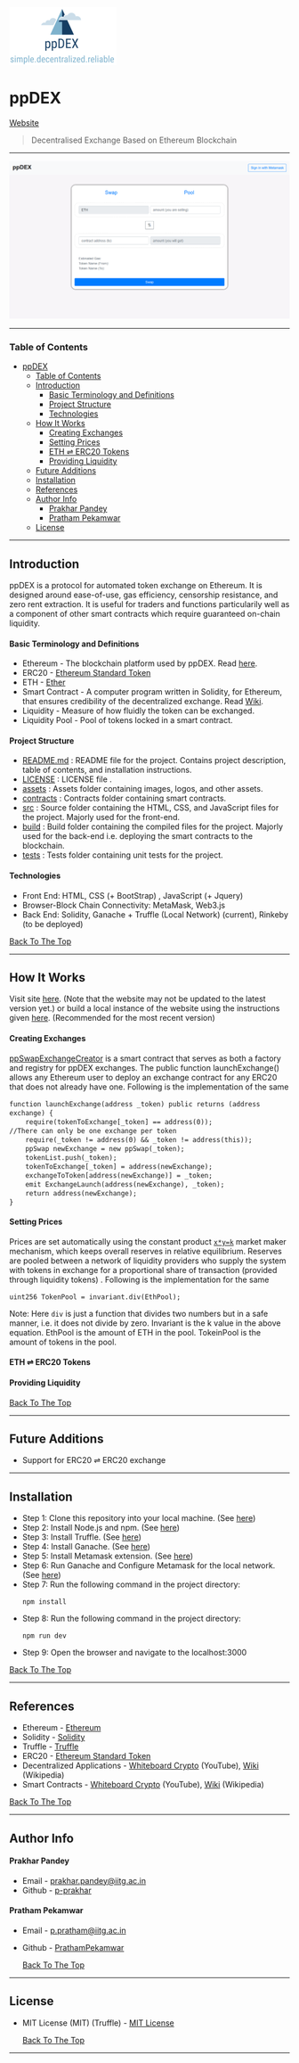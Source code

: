 ![Project Image](assets/logo.png)

# ppDEX 
[Website](http://ppdex.herokuapp.com/)
> Decentralised Exchange Based on Ethereum Blockchain

---

![Home Screen](assets/home.png)

---

### Table of Contents

- [ppDEX](#ppdex)
    - [Table of Contents](#table-of-contents)
  - [Introduction](#introduction)
      - [Basic Terminology and Definitions](#basic-terminology-and-definitions)
      - [Project Structure](#project-structure)
      - [Technologies](#technologies)
  - [How It Works](#how-it-works)
      - [Creating Exchanges](#creating-exchanges)
      - [Setting Prices](#setting-prices)
      - [ETH &#8652; ERC20 Tokens](#eth--erc20-tokens)
      - [Providing Liquidity](#providing-liquidity)
  - [Future Additions](#future-additions)
  - [Installation](#installation)
  - [References](#references)
  - [Author Info](#author-info)
      - [Prakhar Pandey](#prakhar-pandey)
      - [Pratham Pekamwar](#pratham-pekamwar)
  - [License](#license)

---

## Introduction

ppDEX is a protocol for automated token exchange on Ethereum. It is designed around
ease-of-use, gas efficiency, censorship resistance, and zero rent extraction. It is useful for
traders and functions particularily well as a component of other smart contracts which
require guaranteed on-chain liquidity.

#### Basic Terminology and Definitions

- Ethereum - The blockchain platform used by ppDEX. Read [here](https://ethereum.org/).
- ERC20 - [Ethereum Standard Token](https://ethereum.org/en/developers/docs/standards/tokens/erc-20/)
- ETH - [Ether](https://ethereum.org/en/eth/)
- Smart Contract - A computer program written in Solidity, for Ethereum, that ensures credibility of the decentralized exchange. Read [Wiki](https://en.wikipedia.org/wiki/Smart_contract).
- Liquidity - Measure of how fluidly the token can be exchanged.
- Liquidity Pool - Pool of tokens locked in a smart contract.


#### Project Structure
- [README.md](README.md) : README file for the project. Contains project description, table of contents, and installation instructions.
- [LICENSE](LICENSE) : LICENSE file .
- [assets](assets) : Assets folder containing images, logos, and other assets.
- [contracts](contracts) : Contracts folder containing smart contracts.
- [src](src) : Source folder containing the HTML, CSS, and JavaScript files for the project. Majorly used for the front-end.
- [build](build) : Build folder containing the compiled files for the project. Majorly used for the back-end i.e. deploying the smart contracts to the blockchain.
- [tests](tests) : Tests folder containing unit tests for the project.


#### Technologies

- Front End: HTML, CSS (+ BootStrap) , JavaScript (+ Jquery)
- Browser-Block Chain Connectivity: MetaMask, Web3.js
- Back End: Solidity, Ganache + Truffle (Local Network) (current), Rinkeby (to be deployed)

[Back To The Top](#ppdex)

---

## How It Works

Visit site [here](https://ppdex.herokuapp.com). (Note that the website may not be updated to the latest version yet.)
or build a local instance of the website using the instructions given [here](#installation). (Recommended for the most recent version)


#### Creating Exchanges
 [ppSwapExchangeCreator](contracts/ppdex.sol) is a smart contract that serves as both a factory and registry for ppDEX exchanges. The public function launchExchange() allows any Ethereum user to deploy an exchange contract for any ERC20 that does not already have one.
 Following is the implementation of the same

``` solidity
function launchExchange(address _token) public returns (address exchange) {
    require(tokenToExchange[_token] == address(0));             //There can only be one exchange per token
    require(_token != address(0) && _token != address(this));
    ppSwap newExchange = new ppSwap(_token);
    tokenList.push(_token);
    tokenToExchange[_token] = address(newExchange);
    exchangeToToken[address(newExchange)] = _token;
    emit ExchangeLaunch(address(newExchange), _token);
    return address(newExchange);
}

```

#### Setting Prices

Prices are set automatically using the constant product
[`x*y=k`](https://ethresear.ch/t/improving-front-running-resistance-of-x-y-k-market-makers/1281) market maker mechanism, which keeps overall reserves in relative equilibrium. Reserves are
pooled between a network of liquidity providers who supply the system with tokens in exchange for a proportional share of transaction (provided through liquidity tokens) .
Following is the implementation for the same

``` solidity
uint256 TokenPool = invariant.div(EthPool);
```

Note: Here `div` is just a function that divides two numbers but in a safe manner, i.e. it does not divide by zero. Invariant is the k value in the above equation. EthPool is the amount of ETH in the pool. TokeinPool is the amount of tokens in the pool.





#### ETH &#8652; ERC20 Tokens







#### Providing Liquidity






[Back To The Top](#ppdex)


---
## Future Additions
- Support for ERC20 &#8652; ERC20 exchange

---

## Installation

- Step 1: Clone this repository into your local machine. (See [here](https://docs.github.com/en/repositories/creating-and-managing-repositories/cloning-a-repository))
- Step 2: Install Node.js and npm. (See [here](https://nodejs.org/en/download/))
- Step 3: Install Truffle. (See [here](https://truffleframework.com/docs/getting_started/installation))
- Step 4: Install Ganache. (See [here](https://ethereum.org/developers/testing/ganache-cli))
- Step 5: Install Metamask extension. (See [here](https://metamask.io/))
- Step 6: Run Ganache and Configure Metamask for the local network. (See [here](https://metamask.io/docs/guide/ethereum-setup.html))
- Step 7: Run the following command in the project directory:
    ```
    npm install
    ```
- Step 8: Run the following command in the project directory:
    ```
    npm run dev
    ```
- Step 9: Open the browser and navigate to the localhost:3000

[Back To The Top](#ppdex)

---

## References

- Ethereum - [Ethereum](https://ethereum.org/en/eth/)
- Solidity - [Solidity](https://solidity.readthedocs.io/en/latest/)
- Truffle - [Truffle](https://truffleframework.com/)
- ERC20 - [Ethereum Standard Token](https://ethereum.org/en/developers/docs/standards/tokens/erc-20/)
- Decentralized Applications - [Whiteboard Crypto](https://youtu.be/oPIupbsVimc) (YouTube), [Wiki](https://en.wikipedia.org/wiki/Decentralized_application) (Wikipedia)
- Smart Contracts - [Whiteboard Crypto](https://youtu.be/pyaIppMhuic) (YouTube), [Wiki](https://en.wikipedia.org/wiki/Smart_contract) (Wikipedia)

[Back To The Top](#ppdex)

---

## Author Info

#### Prakhar Pandey

- Email - [prakhar.pandey@iitg.ac.in](mailto:prakhar.pandey@iitg.ac.in)
- Github - [p-prakhar](https://github.com/p-prakhar)

#### Pratham Pekamwar

- Email - [p.pratham@iitg.ac.in](mailto:p.pratham@iitg.ac.in)
- Github - [PrathamPekamwar](https://github.com/PrathamPekamwar)
  
  [Back To The Top](#ppdex)

---

## License

- MIT License (MIT) (Truffle) - [MIT License](LICENSE)

    [Back To The Top](#ppdex)
---
